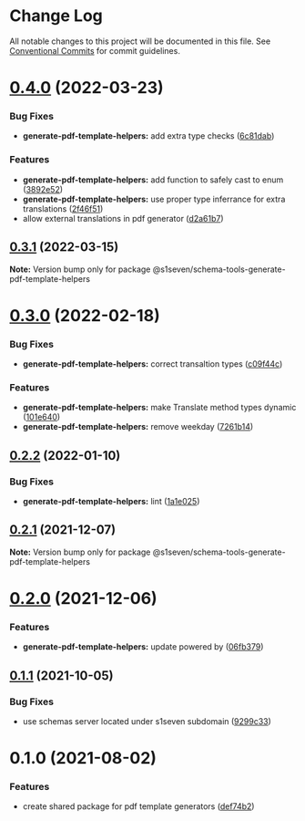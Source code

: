 # Change Log

All notable changes to this project will be documented in this file.
See [Conventional Commits](https://conventionalcommits.org) for commit guidelines.

# [0.4.0](http://github.com/s1seven/schema-tools/compare/@s1seven/schema-tools-generate-pdf-template-helpers@0.3.1...@s1seven/schema-tools-generate-pdf-template-helpers@0.4.0) (2022-03-23)


### Bug Fixes

* **generate-pdf-template-helpers:** add extra type checks ([6c81dab](http://github.com/s1seven/schema-tools/commit/6c81dab2ffcbbec595da86f41a33ae7a08b22b78))


### Features

* **generate-pdf-template-helpers:** add function to safely cast to enum ([3892e52](http://github.com/s1seven/schema-tools/commit/3892e52ca2bf7f41cb155cd19447572f85676b9c))
* **generate-pdf-template-helpers:** use proper type inferrance for extra translations ([2f46f51](http://github.com/s1seven/schema-tools/commit/2f46f513180987e3e32cdb8d35198a1f9c651404))
* allow external translations in pdf generator ([d2a61b7](http://github.com/s1seven/schema-tools/commit/d2a61b79a08cfecfe4daabaedaa094a823e4caa8))





## [0.3.1](http://github.com/s1seven/schema-tools/compare/@s1seven/schema-tools-generate-pdf-template-helpers@0.3.0...@s1seven/schema-tools-generate-pdf-template-helpers@0.3.1) (2022-03-15)

**Note:** Version bump only for package @s1seven/schema-tools-generate-pdf-template-helpers





# [0.3.0](http://github.com/s1seven/schema-tools/compare/@s1seven/schema-tools-generate-pdf-template-helpers@0.2.2...@s1seven/schema-tools-generate-pdf-template-helpers@0.3.0) (2022-02-18)


### Bug Fixes

* **generate-pdf-template-helpers:** correct transaltion types ([c09f44c](http://github.com/s1seven/schema-tools/commit/c09f44cd6361d23734b1742271739f90fd99e53b))


### Features

* **generate-pdf-template-helpers:** make Translate method types dynamic ([101e640](http://github.com/s1seven/schema-tools/commit/101e64095008ad2717c9d0ec1bb9e17e2190b5ca))
* **generate-pdf-template-helpers:** remove weekday ([7261b14](http://github.com/s1seven/schema-tools/commit/7261b1476b836977b2604515da01b90cd1dac5ff))





## [0.2.2](http://github.com/s1seven/schema-tools/compare/@s1seven/schema-tools-generate-pdf-template-helpers@0.2.1...@s1seven/schema-tools-generate-pdf-template-helpers@0.2.2) (2022-01-10)


### Bug Fixes

* **generate-pdf-template-helpers:** lint ([1a1e025](http://github.com/s1seven/schema-tools/commit/1a1e025e90e48d399484e4b33f7b9a07ee0dcc32))





## [0.2.1](http://github.com/s1seven/schema-tools/compare/@s1seven/schema-tools-generate-pdf-template-helpers@0.2.0...@s1seven/schema-tools-generate-pdf-template-helpers@0.2.1) (2021-12-07)

**Note:** Version bump only for package @s1seven/schema-tools-generate-pdf-template-helpers





# [0.2.0](http://github.com/s1seven/schema-tools/compare/@s1seven/schema-tools-generate-pdf-template-helpers@0.1.1...@s1seven/schema-tools-generate-pdf-template-helpers@0.2.0) (2021-12-06)


### Features

* **generate-pdf-template-helpers:** update powered by ([06fb379](http://github.com/s1seven/schema-tools/commit/06fb3794990538dd8e6a9c4e12878825e7dcb3ce))





## [0.1.1](http://github.com/s1seven/schema-tools/compare/@s1seven/schema-tools-generate-pdf-template-helpers@0.1.0...@s1seven/schema-tools-generate-pdf-template-helpers@0.1.1) (2021-10-05)


### Bug Fixes

* use schemas server located under s1seven subdomain ([9299c33](http://github.com/s1seven/schema-tools/commit/9299c33ecbe2bc414ec76b893f4c222ace6305e0))





# 0.1.0 (2021-08-02)


### Features

* create shared package for pdf template generators ([def74b2](http://github.com/s1seven/schema-tools/commit/def74b27918b34f2b5592ff94c6d63fd37c07a4c))
